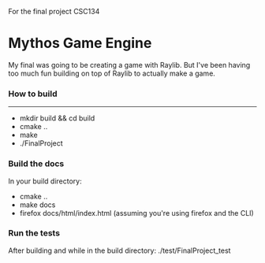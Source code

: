 For the final project CSC134

# Mythos Game Engine
My final was going to be creating a game with Raylib.
But I've been having too much fun building on top of Raylib to actually make a game.

### How to build
----
- mkdir build && cd build
- cmake ..
- make
- ./FinalProject

### Build the docs
In your build directory:
- cmake ..
- make docs
- firefox docs/html/index.html (assuming you're using firefox and the CLI)


### Run the tests
After building and while in the build directory:
./test/FinalProject_test
